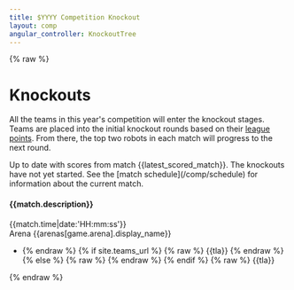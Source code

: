 ```yaml
---
title: $YYYY Competition Knockout
layout: comp
angular_controller: KnockoutTree
---
```

{% raw %}

<style type="text/css">
div.game ul li:nth-child(1) { background-color: {{corners[0].colour|hexLighter:0.2}}; }
div.game ul li:nth-child(2) { background-color: {{corners[1].colour|hexLighter:0.2}}; }
div.game ul li:nth-child(3) { background-color: {{corners[2].colour|hexLighter:0.2}}; }
div.game ul li:nth-child(4) { background-color: {{corners[3].colour|hexLighter:0.2}}; }
</style>

# Knockouts

All the teams in this year's competition will enter the knockout stages.
Teams are placed into the initial knockout rounds based on their [league points](/comp/league).
From there, the top two robots in each match will progress to the next round.

<span data-ng-if="latest_scored_match != null && knockout_started">
Up to date with scores from match {{latest_scored_match}}.
</span>

<span data-ng-if="!knockout_started">
The knockouts have not yet started.
See the [match schedule](/comp/schedule) for information about the current match.
</span>

<div id="knockouts-container">
    <div class="round" data-ng-repeat="round in rounds"
                       data-ng-init="isFinal = $last">
        <div class="match"
             data-ng-repeat="match in round"
             data-ng-class="{current: match.num==current_match}"
             >
            <h4>{{match.description}}</h4>
            <span>{{match.time|date:'HH:mm:ss'}}</span>
            <div class="game" data-ng-repeat="game in match.games">
                <span style="color: {{arenas[game.arena].colour}};">Arena {{arenas[game.arena].display_name}}</span>
                <ul>
                    <li data-ng-repeat="tla in game.teams track by $index">
{% endraw %}
{% if site.teams_url %}
{% raw %}
                        <a data-ng-href="{% emdraw %}{{ site.teams_url }}/{% raw %}{{tla}}"
                           data-ng-class="{promote: !isFinal && (game.ranking[tla] == 1 || game.ranking[tla] == 2)}"
                           data-ng-show="{{tla != unknowable && tla != '-'}}"
                           title="Find out more about team {{tla|teamInfo:teams|teamName}}">
                           {{tla}}
                       </a>
                        <span data-ng-show="{{tla == unknowable || tla == '-'}}">
{% endraw %}
{% else %}
{% raw %}
                        <span title="{{tla|teamInfo:teams|teamName}}">
{% endraw %}
{% endif %}
{% raw %}
                           {{tla}}
                       </span>
                    </li>
                </ul>
            </div>
        </div>
    </div>
</div>
{% endraw %}
